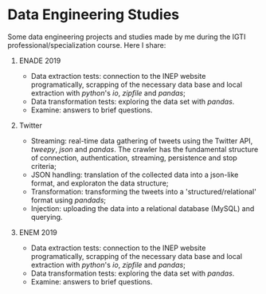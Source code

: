 # Data Engineering Studies

Some data engineering projects and studies made by me during the IGTI professional/specialization course. Here I share:

1. ENADE 2019
    * Data extraction tests: connection to the INEP website programatically, scrapping of the necessary data base and local extraction with _python_'s _io_, _zipfile_ and _pandas_;
    * Data transformation tests: exploring the data set with _pandas_.
    * Examine: answers to brief questions.
    
2. Twitter 
    * Streaming: real-time data gathering of tweets using the Twitter API, _tweepy_, _json_ and _pandas_. The crawler has the fundamental structure of connection, authentication, streaming, persistence and stop criteria;
    * JSON handling: translation of the collected data into a json-like format, and exploraton the data structure;
    * Transformation: transforming the tweets into a 'structured/relational' format using _pandads_;
    * Injection: uploading the data into a relational database (MySQL) and querying.
    
3. ENEM 2019
    * Data extraction tests: connection to the INEP website programatically, scrapping of the necessary data base and local extraction with _python_'s _io_, _zipfile_ and _pandas_;
    * Data transformation tests: exploring the data set with _pandas_.
    * Examine: answers to brief questions.